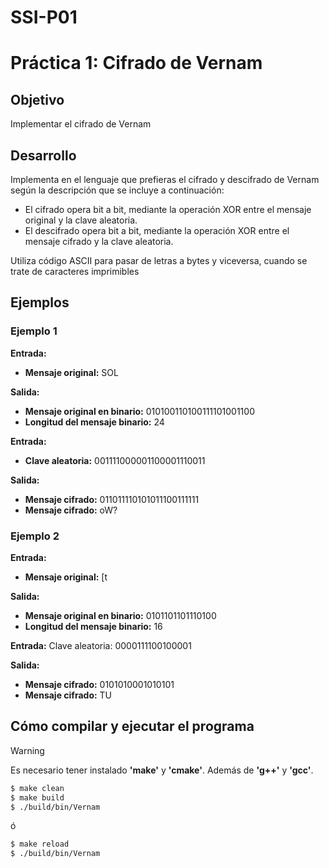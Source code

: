 # SSI-P01
# Práctica 1: Cifrado de Vernam
## Objetivo
Implementar el cifrado de Vernam
## Desarrollo
Implementa en el lenguaje que prefieras el cifrado y descifrado de Vernam según la descripción que se incluye a continuación:
- El cifrado opera bit a bit, mediante la operación XOR entre el mensaje original y la clave aleatoria. 
- El descifrado opera bit a bit, mediante la operación XOR entre el mensaje
cifrado y la clave aleatoria.

Utiliza código ASCII para pasar de letras a bytes y viceversa, cuando se trate de
caracteres imprimibles
## Ejemplos
### Ejemplo 1
__Entrada:__
- __Mensaje original:__ SOL

__Salida:__
- __Mensaje original en binario:__ 010100110100111101001100
- __Longitud del mensaje binario:__ 24

__Entrada:__
- __Clave aleatoria:__ 001111000001100001110011

__Salida:__
- __Mensaje cifrado:__ 011011110101011100111111
- __Mensaje cifrado:__ oW?

### Ejemplo 2
__Entrada:__
- __Mensaje original:__ [t

__Salida:__
- __Mensaje original en binario:__ 0101101101110100
- __Longitud del mensaje binario:__ 16

__Entrada:__
Clave aleatoria: 0000111100100001

__Salida:__
- __Mensaje cifrado:__ 0101010001010101
- __Mensaje cifrado:__ TU

## Cómo compilar y ejecutar el programa
> [!WARNING]
> Es necesario tener instalado **'make'** y **'cmake'**. Además de **'g++'** y **'gcc'**.
```bash
$ make clean
$ make build
$ ./build/bin/Vernam
```
ó
```bash
$ make reload
$ ./build/bin/Vernam
```